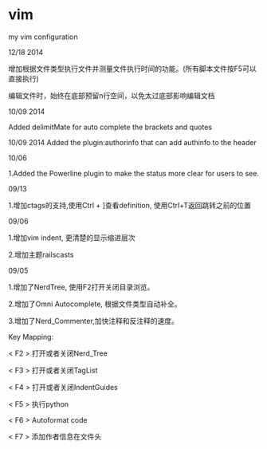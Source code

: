 vim
===

my vim configuration

12/18 2014

增加根据文件类型执行文件并测量文件执行时间的功能。(所有脚本文件按F5可以直接执行)

编辑文件时，始终在底部预留n行空间，以免太过底部影响编辑文档


10/09 2014

Added delimitMate for auto complete the brackets and quotes

10/09 2014
Added the plugin:authorinfo that can add authinfo to the header

10/06

1.Added the Powerline plugin to make the status more clear for users to see.

09/13

1.增加ctags的支持,使用Ctrl + ]查看definition, 使用Ctrl+T返回跳转之前的位置

09/06

1.增加vim indent, 更清楚的显示缩进层次

2.增加主题railscasts

09/05

1.增加了NerdTree, 使用F2打开关闭目录浏览。

2.增加了Omni Autocomplete, 根据文件类型自动补全。

3.增加了Nerd_Commenter,加快注释和反注释的速度。


Key Mapping:

< F2 > 打开或者关闭Nerd_Tree

< F3 > 打开或者关闭TagList

< F4 > 打开或者关闭IndentGuides

< F5 > 执行python

< F6 > Autoformat code

< F7 > 添加作者信息在文件头

